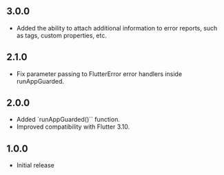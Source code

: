 ## 3.0.0

* Added the ability to attach additional information to error reports, such as tags, custom properties, etc.

## 2.1.0

* Fix parameter passing to FlutterError error handlers inside runAppGuarded.

## 2.0.0

* Added `runAppGuarded()`` function.
* Improved compatibility with Flutter 3.10.

## 1.0.0

* Initial release
